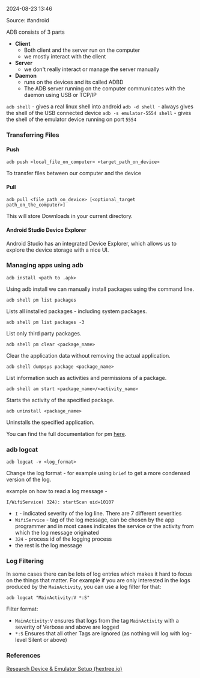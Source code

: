 
2024-08-23 13:46

Source: #android 

ADB consists of 3 parts
- **Client**
	- Both client and the server run on the computer 
	- we mostly interact with the client
- **Server** 
	- we don't really interact or manage the server manually 
- **Daemon**
	- runs on the devices and its called ADBD
	- The ADB server running on the computer communicates with the daemon using USB or TCP/IP

`adb shell` - gives a real linux shell into android
`adb -d shell `- always gives the shell of the USB connected device 
`adb -s emulator-5554 shell` - gives the shell of the emulator device running on port `5554` 

### Transferring Files

#### Push
```
adb push <local_file_on_computer> <target_path_on_device>
```
To transfer files between our computer and the device
#### Pull 
```
adb pull <file_path_on_device> [<optional_target path_on_the_computer>]
```
This will store Downloads in your current directory.
#### Android Studio Device Explorer

Android Studio has an integrated Device Explorer, which allows us to explore the device storage with a nice UI.
### Managing apps using adb

```
adb install <path to .apk>
```
Using adb install we can manually install packages using the command line.

```
adb shell pm list packages
```
Lists all installed packages - including system packages.

```
adb shell pm list packages -3
```
List only third party packages.

```
adb shell pm clear <package_name>
```
Clear the application data without removing the actual application.

```
adb shell dumpsys package <package_name>
```
List information such as activities and permissions of a package.

```
adb shell am start <package_name>/<activity_name>
```
Starts the activity of the specified package.

```
adb uninstall <package_name>
```
Uninstalls the specified application.

You can find the full documentation for pm [here](https://developer.android.com/tools/adb#pm).
### adb logcat

```
adb logcat -v <log_format>
```
Change the log format - for example using `brief` to get a more condensed version of the log.

example on how to read a log message - 

`I/WifiService( 324): startScan uid=10107`

- `I` - indicated severity of the log line. There are 7 different severities
- `WifiService` - tag of the log message, can be chosen by the app programmer and in most cases indicates the service or the activity from which the log message originated
- `324` - process id of the logging process
- the rest is the log message 
### Log Filtering

In some cases there can be lots of log entries which makes it hard to focus on the things that matter. For example if you are only interested in the logs produced by the `MainActivity`, you can use a log filter for that:

```
adb logcat "MainActivity:V *:S"
```

Filter format:
- `MainActivity:V` ensures that logs from the tag `MainActivity` with a severity of Verbose and above are logged
- `*:S` Ensures that all other Tags are ignored (as nothing will log with log-level Silent or above)
### References
[Research Device & Emulator Setup (hextree.io)](https://app.hextree.io/courses/research-device-setup/the-android-debug-bridge-adb)